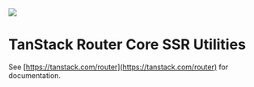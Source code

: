 <img src="https://static.scarf.sh/a.png?x-pxid=d988eb79-b0fc-4a2b-8514-6a1ab932d188" />

# TanStack Router Core SSR Utilities

See [https://tanstack.com/router](https://tanstack.com/router) for documentation.
